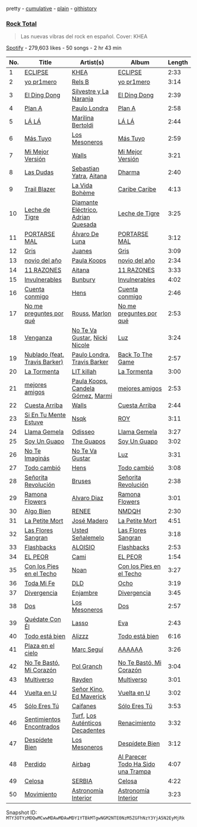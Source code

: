 pretty - [cumulative](/playlists/cumulative/37i9dQZF1DWU8yQ1nTMCfh.md) - [plain](/playlists/plain/37i9dQZF1DWU8yQ1nTMCfh) - [githistory](https://github.githistory.xyz/mackorone/spotify-playlist-archive/blob/main/playlists/plain/37i9dQZF1DWU8yQ1nTMCfh)

### [Rock Total](https://open.spotify.com/playlist/37i9dQZF1DWU8yQ1nTMCfh)

> Las nuevas vibras del rock en español\. Cover: KHEA

[Spotify](https://open.spotify.com/user/spotify) - 279,603 likes - 50 songs - 2 hr 43 min

| No. | Title | Artist(s) | Album | Length |
|---|---|---|---|---|
| 1 | [ECLIPSE](https://open.spotify.com/track/3mEb7NQ4pCQ7Rwy9RVC2eq) | [KHEA](https://open.spotify.com/artist/4m6ubhNsdwF4psNf3R8kwR) | [ECLIPSE](https://open.spotify.com/album/3Nv2CgSejy30r4EM0JTLFu) | 2:33 |
| 2 | [yo pr1mero](https://open.spotify.com/track/0O0kmHHBUG4YCqrKvMnmQy) | [Rels B](https://open.spotify.com/artist/2IMZYfNi21MGqxopj9fWx8) | [yo pr1mero](https://open.spotify.com/album/0iD5NLijJ6vFTQO6OlEk7i) | 3:14 |
| 3 | [El Ding Dong](https://open.spotify.com/track/3BsdHpAazyhrsZJldvlJjI) | [Silvestre y La Naranja](https://open.spotify.com/artist/1hE5imhaIrCEKoHLHW9aCO) | [El Ding Dong](https://open.spotify.com/album/5fIoGmJwYfj24FqrUU8Yvp) | 2:39 |
| 4 | [Plan A](https://open.spotify.com/track/2gpQi3hbcUAcEG8m2dlgfB) | [Paulo Londra](https://open.spotify.com/artist/3vQ0GE3mI0dAaxIMYe5g7z) | [Plan A](https://open.spotify.com/album/2ZcdUwSYlt9fX8OPWX9Scg) | 2:58 |
| 5 | [LÁ LÁ](https://open.spotify.com/track/3OLstixS9sFsb9LsMM7Tio) | [Marilina Bertoldi](https://open.spotify.com/artist/1nm9PdmvzPXJmIlMOk5XLy) | [LÁ LÁ](https://open.spotify.com/album/2MquiHZvoqA5HwAh6NTz0x) | 2:44 |
| 6 | [Más Tuyo](https://open.spotify.com/track/1u8sU7DnjQdm35QlLHzH3u) | [Los Mesoneros](https://open.spotify.com/artist/0OluGbRuQQEcYyttGww517) | [Más Tuyo](https://open.spotify.com/album/1IFMubOxiwRWCKRzumj1i6) | 2:59 |
| 7 | [Mi Mejor Versión](https://open.spotify.com/track/3JA65Jo8LtmZIjlvhB08pG) | [Walls](https://open.spotify.com/artist/6tvDaHOPNWfkc9Q8IghqSR) | [Mi Mejor Versión](https://open.spotify.com/album/3vvreW2zeLSPk2FV97TkH3) | 3:21 |
| 8 | [Las Dudas](https://open.spotify.com/track/4IIFgOUMSAQFSuwaTgKqu8) | [Sebastian Yatra](https://open.spotify.com/artist/07YUOmWljBTXwIseAUd9TW), [Aitana](https://open.spotify.com/artist/7eLcDZDYHXZCebtQmVFL25) | [Dharma](https://open.spotify.com/album/4qgRDM8Gyurf5hXV3LBmT8) | 2:40 |
| 9 | [Trail Blazer](https://open.spotify.com/track/0Pe3iMJXI9a0dDdoXgG10G) | [La Vida Bohème](https://open.spotify.com/artist/5gs7iemsrjIJbz0ryFcy79) | [Caribe Caribe](https://open.spotify.com/album/7zGq7oV1gSW4Aga1a9XJUK) | 4:13 |
| 10 | [Leche de Tigre](https://open.spotify.com/track/0qyDHfOj0pU9ADNlfEdKv2) | [Diamante Eléctrico](https://open.spotify.com/artist/4VAZ6unMJx5upeWn0aFYuo), [Adrian Quesada](https://open.spotify.com/artist/07YivsJVCrmhhjzBcBtMGv) | [Leche de Tigre](https://open.spotify.com/album/2jWdBKOz7I73GULBYQU0k8) | 3:25 |
| 11 | [PORTARSE MAL](https://open.spotify.com/track/20EnydkCy1x6OZsITbWQre) | [Álvaro De Luna](https://open.spotify.com/artist/5N3YDBGT2gUzXgLDTwPRi5) | [PORTARSE MAL](https://open.spotify.com/album/3X0mM0p3c8LhRw6T64svoe) | 3:12 |
| 12 | [Gris](https://open.spotify.com/track/5mhBRIDs3aNvg4WZnhRMYy) | [Juanes](https://open.spotify.com/artist/0UWZUmn7sybxMCqrw9tGa7) | [Gris](https://open.spotify.com/album/4DNxSEEFQ0MdDb1vFZsdpG) | 3:09 |
| 13 | [novio del año](https://open.spotify.com/track/40lKiE4aIosLiD5NmMeZm1) | [Paula Koops](https://open.spotify.com/artist/3jDSE2qvShLf8DbYmseNW0) | [novio del año](https://open.spotify.com/album/63x4EQFAEBFAPvmfkklkrn) | 2:34 |
| 14 | [11 RAZONES](https://open.spotify.com/track/4qEHMJyER7OntYTtPsIT1W) | [Aitana](https://open.spotify.com/artist/7eLcDZDYHXZCebtQmVFL25) | [11 RAZONES](https://open.spotify.com/album/0e1CKKCDX94OvUk79Zlr9D) | 3:33 |
| 15 | [Invulnerables](https://open.spotify.com/track/2cwzPKMXgXkBNF2RMogu4v) | [Bunbury](https://open.spotify.com/artist/4uqzzJg3ww5eH7IgGV7DMT) | [Invulnerables](https://open.spotify.com/album/2jsPDhunOhaszojgFUOEwg) | 4:02 |
| 16 | [Cuenta conmigo](https://open.spotify.com/track/7ptVOPFEmaytmzNzlFZw4A) | [Hens](https://open.spotify.com/artist/3iY9PS7LxPnCVcCP7BjJOK) | [Cuenta conmigo](https://open.spotify.com/album/5Ye1rS5xOhdCcuV2NLiCP6) | 2:46 |
| 17 | [No me preguntes por qué](https://open.spotify.com/track/57uYrFRzFwbgH04QLA6TuB) | [Rouss](https://open.spotify.com/artist/3Xa0w2RUuQw38J199xgj2A), [Marlon](https://open.spotify.com/artist/1RTZXV2Txeij9hW1C88mfs) | [No me preguntes por qué](https://open.spotify.com/album/3TCx6YZbU2caIAw2ETPhbu) | 2:53 |
| 18 | [Venganza](https://open.spotify.com/track/2UJfYO4NNQSxBq0ElmDNd1) | [No Te Va Gustar](https://open.spotify.com/artist/4ZDoy7AWNgQVmX7T0u0B1j), [Nicki Nicole](https://open.spotify.com/artist/2UZIAOlrnyZmyzt1nuXr9y) | [Luz](https://open.spotify.com/album/4C6joZxFL6lTg6tJDE9N6o) | 3:24 |
| 19 | [Nublado \(feat\. Travis Barker\)](https://open.spotify.com/track/5p5CzJAFaStkaqrQhkYpBT) | [Paulo Londra](https://open.spotify.com/artist/3vQ0GE3mI0dAaxIMYe5g7z), [Travis Barker](https://open.spotify.com/artist/4exLIFE8sISLr28sqG1qNX) | [Back To The Game](https://open.spotify.com/album/2SWwDDBZG7UfECbPWQ2t4h) | 2:57 |
| 20 | [La Tormenta](https://open.spotify.com/track/09j88EP4RqMgLMYfjN7gRn) | [LIT killah](https://open.spotify.com/artist/1vqR17Iv8VFdzure1TAXEq) | [La Tormenta](https://open.spotify.com/album/3uaWfKbZZf88LBucb3Wxi2) | 3:00 |
| 21 | [mejores amigos](https://open.spotify.com/track/3UO6Hj6xtowWdanb3hs5QR) | [Paula Koops](https://open.spotify.com/artist/3jDSE2qvShLf8DbYmseNW0), [Candela Gómez](https://open.spotify.com/artist/0jIhz2FFQmwcjj63SJh63h), [Marmi](https://open.spotify.com/artist/4ckWVaYN8j0EZrNFRHmxZx) | [mejores amigos](https://open.spotify.com/album/4CNWr0Icz7j1ngMho7ZjA8) | 2:53 |
| 22 | [Cuesta Arriba](https://open.spotify.com/track/2sSKTls9xVXRnVUe0g8v6O) | [Walls](https://open.spotify.com/artist/6tvDaHOPNWfkc9Q8IghqSR) | [Cuesta Arriba](https://open.spotify.com/album/3jcbZuDgzNIyoFllQhpmIU) | 2:44 |
| 23 | [Si En Tu Mente Estuve](https://open.spotify.com/track/6EjBcoyPVn99cpRfoDiuRf) | [Nsqk](https://open.spotify.com/artist/1jtvmXiemNFkPO11NMdjfu) | [ROY](https://open.spotify.com/album/40hEXrrbfFrriCUTOw4uRh) | 3:11 |
| 24 | [Llama Gemela](https://open.spotify.com/track/7e2WTOAzufu1MSIkWd0NAH) | [Odisseo](https://open.spotify.com/artist/7GkhznErka8OWEHJS05Dpd) | [Llama Gemela](https://open.spotify.com/album/43Qy4AahGmqtaH3166U8lz) | 3:27 |
| 25 | [Soy Un Guapo](https://open.spotify.com/track/0Hl9zIp6BUMfdijVXEXAQG) | [The Guapos](https://open.spotify.com/artist/0rpiQ50GeyAWnvorWR4pvh) | [Soy Un Guapo](https://open.spotify.com/album/2vmMCMxlftRO0lB0guabEu) | 3:02 |
| 26 | [No Te Imaginás](https://open.spotify.com/track/7x00uv5aDR0MA8eIk7xAuf) | [No Te Va Gustar](https://open.spotify.com/artist/4ZDoy7AWNgQVmX7T0u0B1j) | [Luz](https://open.spotify.com/album/4C6joZxFL6lTg6tJDE9N6o) | 3:31 |
| 27 | [Todo cambió](https://open.spotify.com/track/30pCQuZVJAmBgzVJkLuq7p) | [Hens](https://open.spotify.com/artist/3iY9PS7LxPnCVcCP7BjJOK) | [Todo cambió](https://open.spotify.com/album/4l7LSWZZmywFhZ95giwwao) | 3:08 |
| 28 | [Señorita Revolución](https://open.spotify.com/track/7EDmXSg0xZZT3NkcBjijCn) | [Bruses](https://open.spotify.com/artist/5bRLeMl4Tnozmg9wR1pY7y) | [Señorita Revolución](https://open.spotify.com/album/12rvlwP0OW2UKV1lmTqQtm) | 2:38 |
| 29 | [Ramona Flowers](https://open.spotify.com/track/0zvj4JsD8fAV35vLTCdKWQ) | [Alvaro Diaz](https://open.spotify.com/artist/5J7rXWjtn5HzUkJ4Jet8Fr) | [Ramona Flowers](https://open.spotify.com/album/0yw9ssvV1xfHZGdsZAp3Am) | 3:01 |
| 30 | [Algo Bien](https://open.spotify.com/track/6k2HTT8CqCUWlEG7saWg0r) | [RENEE](https://open.spotify.com/artist/2pbO2XyPJGWz2s0OZeD4pR) | [NMDQH](https://open.spotify.com/album/7KYZNT0JZ9weEI9MOb8a7x) | 2:30 |
| 31 | [La Petite Mort](https://open.spotify.com/track/7iMayPLY1pzjCNMfq6lDfd) | [José Madero](https://open.spotify.com/artist/62nVRNDLaS8m1p31F6omGw) | [La Petite Mort](https://open.spotify.com/album/6urO9ecFFR0oQV39kicYRd) | 4:51 |
| 32 | [Las Flores Sangran](https://open.spotify.com/track/2sg8oaHUISzxswco8S5yZU) | [Usted Señalemelo](https://open.spotify.com/artist/1a1v0OJC5GqtsLwzoqJm7j) | [Las Flores Sangran](https://open.spotify.com/album/5qUgzq7T3JlqS8EStNt6GV) | 3:18 |
| 33 | [Flashbacks](https://open.spotify.com/track/26Frme7h8IxAkzfFp7rUSS) | [ALOISIO](https://open.spotify.com/artist/5kY3nTdGsS4deOS46Auy6U) | [Flashbacks](https://open.spotify.com/album/2eX3VTEufyr7HyraJAJh3p) | 2:53 |
| 34 | [EL PEOR](https://open.spotify.com/track/1J7zkJKLpHYwSgpcz8jBwq) | [Cami](https://open.spotify.com/artist/3VCrybIJKH7UurbDcZbMmn) | [EL PEOR](https://open.spotify.com/album/1kBaRHAH9gtFHuoz7zbgOv) | 1:54 |
| 35 | [Con los Pies en el Techo](https://open.spotify.com/track/6nMllahSeGPicYXH61ray7) | [Noan](https://open.spotify.com/artist/5FTh7whdpVYqv00Gi0w5GM) | [Con los Pies en el Techo](https://open.spotify.com/album/72aS3wri62UToYS68QLUn4) | 3:27 |
| 36 | [Toda Mi Fe](https://open.spotify.com/track/4xv8YtHeOHydpg3Y6OYkUQ) | [DLD](https://open.spotify.com/artist/7CwiLiC1S8B69RMPxbDb6S) | [Ocho](https://open.spotify.com/album/4jie4ait51UVZs4khjF1CP) | 3:19 |
| 37 | [Divergencia](https://open.spotify.com/track/0uA76b98PXOa8dtkjdqor8) | [Enjambre](https://open.spotify.com/artist/1ZdhAl62G6ZlEKqIwUAfZR) | [Divergencia](https://open.spotify.com/album/0kT0qtLqqPl44l7AmWbw5C) | 3:45 |
| 38 | [Dos](https://open.spotify.com/track/1lDTr8oIKdRPcLsZtlyHXb) | [Los Mesoneros](https://open.spotify.com/artist/0OluGbRuQQEcYyttGww517) | [Dos](https://open.spotify.com/album/4vsGohmLvbzTjQYfht3bmJ) | 2:57 |
| 39 | [Quédate Con Él](https://open.spotify.com/track/0Izcb9Fi0SttnpjldQEgvc) | [Lasso](https://open.spotify.com/artist/3SCOuAxngTC1yGjKMcIPEd) | [Eva](https://open.spotify.com/album/5L5zhlV2NQALYptNM3WNIz) | 2:43 |
| 40 | [Todo está bien](https://open.spotify.com/track/7mDCKxyt76ao6zoqQb1fiv) | [Alizzz](https://open.spotify.com/artist/23herDudxPBB3S81GB5uG3) | [Todo está bien](https://open.spotify.com/album/5bQI76VLd3mxqse1gRF6y0) | 6:16 |
| 41 | [Plaza en el cielo](https://open.spotify.com/track/0HCN1c8AGVd0AJKqdw7WOr) | [Marc Seguí](https://open.spotify.com/artist/5FQ8tBUtIamA2hRtatrYUF) | [AAAAAA](https://open.spotify.com/album/6vR3IjKZz96v4RXVdcN39q) | 3:26 |
| 42 | [No Te Bastó, Mi Corazón](https://open.spotify.com/track/6m3r7BP5JPOKSvxFxRpHvg) | [Pol Granch](https://open.spotify.com/artist/1aMt4A5jrQHxDYyC7rXgV0) | [No Te Bastó, Mi Corazón](https://open.spotify.com/album/3dMJjp5yY3yqbPFWs5Yu54) | 3:04 |
| 43 | [Multiverso](https://open.spotify.com/track/7JaqtJbkdwqREniRjBTAaD) | [Rayden](https://open.spotify.com/artist/6G43BFwUJvFWbev3knhgEa) | [Multiverso](https://open.spotify.com/album/0nrT7FTdjR4xS3DJrRzY6X) | 3:01 |
| 44 | [Vuelta en U](https://open.spotify.com/track/2uSQpyjWJpSaoxjc27VAZ3) | [Señor Kino](https://open.spotify.com/artist/2W0kFBz6nHARNF7A5KlWYG), [Ed Maverick](https://open.spotify.com/artist/3JSSjGYcIkgsrz7892CelT) | [Vuelta en U](https://open.spotify.com/album/2XQUbze1bkSR86N8XbAOEy) | 3:02 |
| 45 | [Sólo Eres Tú](https://open.spotify.com/track/0EqWWA2CnRwcJIt7czGB5Z) | [Caifanes](https://open.spotify.com/artist/1GImnM7WYVp95431ypofy9) | [Sólo Eres Tú](https://open.spotify.com/album/2Pa9kp6NPUH9H2Af0TTbVg) | 3:53 |
| 46 | [Sentimientos Encontrados](https://open.spotify.com/track/1TFS64QKUI7iZoiKYJpjaw) | [Turf](https://open.spotify.com/artist/0Zncosr79q01riJYbSBNA1), [Los Auténticos Decadentes](https://open.spotify.com/artist/3HrbmsYpKjWH1lzhad7alj) | [Renacimiento](https://open.spotify.com/album/1bgDT6xm0mP29HMfGTbpAm) | 3:32 |
| 47 | [Despídete Bien](https://open.spotify.com/track/01VQjDzfxV3E7YeBVZ9hdI) | [Los Mesoneros](https://open.spotify.com/artist/0OluGbRuQQEcYyttGww517) | [Despídete Bien](https://open.spotify.com/album/31P64T0u8ksncgTZwPZ1Np) | 3:12 |
| 48 | [Perdido](https://open.spotify.com/track/5S7k88yKKQe2sPPvpZnH3R) | [Airbag](https://open.spotify.com/artist/1wKDGglKV4FsFS85r2Dmpr) | [Al Parecer Todo Ha Sido una Trampa](https://open.spotify.com/album/25wv6eU2tDQDPLAYTyuj2Q) | 4:07 |
| 49 | [Celosa](https://open.spotify.com/track/5A20apPrPKV8sNfUzrIQV7) | [SERBIA](https://open.spotify.com/artist/3ygIl3frs6gQCo1f0AGnRj) | [Celosa](https://open.spotify.com/album/7GAcSbOAokzBKUrW6ORmSB) | 4:22 |
| 50 | [Movimiento](https://open.spotify.com/track/2pBkGJf561cHhTLHaImDns) | [Astronomía Interior](https://open.spotify.com/artist/6PpHeERfTGHJnYErCOOdPY) | [Astronomía Interior](https://open.spotify.com/album/0ozZh31IwYGhCVUOTvZaiu) | 3:23 |

Snapshot ID: `MTY3OTYzMDQwMCwwMDAwMDAwMDY1YTBkMTgwNGM2NTE0NzM5ZGFhNzY3YjA5N2EyMjRk`
